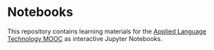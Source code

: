 # Notebooks

This repository contains learning materials for the [Applied Language Technology MOOC](https://applied-language-technology.mooc.fi/) as interactive Jupyter Notebooks.
